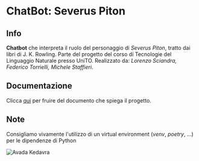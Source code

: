 # ChatBot: Severus Piton
## Info

**Chatbot** che interpreta il ruolo del personaggio di _Severus Piton_, tratto dai libri di J. K. Rowling.
Parte del progetto del corso di Tecnologie del Linguaggio Naturale presso UniTO.
Realizzato da: _Lorenzo Sciandra, Federico Torrielli, Michele Staffieri_.

## Documentazione
Clicca [qui](documentation/Doc_TLN_Mazzei.pdf) per fruire del documento che spiega il progetto.

## Note
Consigliamo vivamente l'utilizzo di un virtual environment (_venv_, _poetry_, ...) per le dipendenze di Python

![Avada Kedavra](https://media.giphy.com/media/X9JE4J2qYDDO0/giphy.gif)
